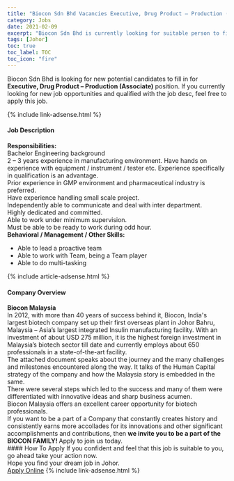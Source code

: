 ```yaml
---
title: "Biocon Sdn Bhd Vacancies Executive, Drug Product – Production (Associate)" 
category: Jobs 
date: 2021-02-09 
excerpt: "Biocon Sdn Bhd is currently looking for suitable person to fill in the Executive, Drug Product – Production (Associate) which based in Johor" 
tags: [Johor] 
toc: true 
toc_label: TOC 
toc_icon: "fire" 
--- 
```


<p>Biocon Sdn Bhd is looking for new potential candidates to fill in for <b>Executive, Drug Product – Production (Associate)</b> position. If you currently looking for new job opportunities and qualified with the job desc, feel free to apply this job.
</p>{% include link-adsense.html %} 
<div><div><h4>Job Description</h4></div><div><div><span><div><div><strong>Responsibilities:</strong></div><div>Bachelor Engineering background<br>2 &#8211; 3 years experience in manufacturing environment. Have hands on experience with equipment / instrument / tester etc. Experience specifically in qualification is an advantage.<br>Prior experience in GMP environment and pharmaceutical industry is preferred.<br>Have experience handling small scale project.<br>Independently able to communicate and deal with inter department.<br>Highly dedicated and committed.<br>Able to work under minimum supervision.<br>Must be able to be ready to work during odd hour.</div><div><strong>Behavioral / Management / Other Skills:</strong></div><ul><li>Able to lead a proactive team</li><li>Able to work with Team, being a Team player</li><li>Able to do multi-tasking</li></ul></div></span></div></div></div> 
{% include article-adsense.html %} 
<div><div><h4>Company Overview</h4></div><div><div><span><div><div>
<strong>Biocon Malaysia</strong></div>
<div>
	In 2012, with more than 40 years of success behind it, Biocon, India's largest biotech company set up their first overseas plant in Johor Bahru, Malaysia &#8211; Asia&#8217;s largest integrated Insulin manufacturing facility. With an investment of about USD 275 million, it is the highest foreign investment in Malaysia&#8217;s biotech sector till date and currently employs about 650 professionals in a state-of-the-art facility.<br>
	The attached document speaks about the journey and the many challenges and milestones encountered along the way. It talks of the Human Capital strategy of the company and how the Malaysia story is embedded in the same.<br>
	There were several steps which led to the success and many of them were differentiated with innovative ideas and sharp business acumen.</div>
<div>
	Biocon Malaysia offers an excellent career opportunity for biotech professionals.</div>
<div>
	If you want to be a part of a Company that constantly creates history and consistently earns more accollades for its innovations and other significant accomplishments and contributions, then <strong>we invite you to be a part of the BIOCON FAMILY! </strong>Apply to join us today.</div></div></span></div></div></div> 
#### How To Apply 
If you confident and feel that this job is suitable to you, go ahead take your action now. <br/> 
Hope you find your dream job in Johor. <br/> 
<a href="https://www.jobstreet.com.my/en/job/executive-drug-product-production-associate-4479907?jobId=jobstreet-my-job-4479907&" class="btn btn--info" target="_blank" rel="nofollow noopenner">Apply Online</a> 
{% include link-adsense.html %} 